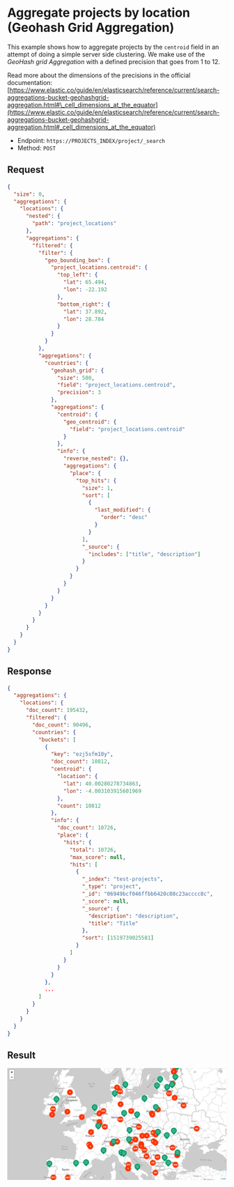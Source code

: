 # Aggregate projects by location (Geohash Grid Aggregation)

This example shows how to aggregate projects by the `centroid` field in an attempt of doing a simple server side clustering. We make use of the _GeoHash grid Aggregation_ with a defined precision that goes from 1 to 12.

Read more about the dimensions of the precisions in the official documentation: [https://www.elastic.co/guide/en/elasticsearch/reference/current/search-aggregations-bucket-geohashgrid-aggregation.html#\_cell_dimensions_at_the_equator](https://www.elastic.co/guide/en/elasticsearch/reference/current/search-aggregations-bucket-geohashgrid-aggregation.html#_cell_dimensions_at_the_equator)

- Endpoint: `https://PROJECTS_INDEX/project/_search`
- Method: `POST`

## Request

```json
{
  "size": 0,
  "aggregations": {
    "locations": {
      "nested": {
        "path": "project_locations"
      },
      "aggregations": {
        "filtered": {
          "filter": {
            "geo_bounding_box": {
              "project_locations.centroid": {
                "top_left": {
                  "lat": 65.494,
                  "lon": -22.192
                },
                "bottom_right": {
                  "lat": 37.892,
                  "lon": 28.784
                }
              }
            }
          },
          "aggregations": {
            "countries": {
              "geohash_grid": {
                "size": 500,
                "field": "project_locations.centroid",
                "precision": 3
              },
              "aggregations": {
                "centroid": {
                  "geo_centroid": {
                    "field": "project_locations.centroid"
                  }
                },
                "info": {
                  "reverse_nested": {},
                  "aggregations": {
                    "place": {
                      "top_hits": {
                        "size": 1,
                        "sort": [
                          {
                            "last_modified": {
                              "order": "desc"
                            }
                          }
                        ],
                        "_source": {
                          "includes": ["title", "description"]
                        }
                      }
                    }
                  }
                }
              }
            }
          }
        }
      }
    }
  }
}
```

## Response

```json
{
  "aggregations": {
    "locations": {
      "doc_count": 195432,
      "filtered": {
        "doc_count": 90496,
        "countries": {
          "buckets": [
            {
              "key": "ezj5sfm10y",
              "doc_count": 10812,
              "centroid": {
                "location": {
                  "lat": 40.00280278734863,
                  "lon": -4.003103915601969
                },
                "count": 10812
              },
              "info": {
                "doc_count": 10726,
                "place": {
                  "hits": {
                    "total": 10726,
                    "max_score": null,
                    "hits": [
                      {
                        "_index": "test-projects",
                        "_type": "project",
                        "_id": "06949bcf046ffbb6420c08c23acccc8c",
                        "_score": null,
                        "_source": {
                          "description": "description",
                          "title": "Title"
                        },
                        "sort": [1519739025581]
                      }
                    ]
                  }
                }
              }
            },
            ...
          ]
        }
      }
    }
  }
}
```

## Result

![GeoHash grid Aggregation](./aggregation_geohash.gif)
